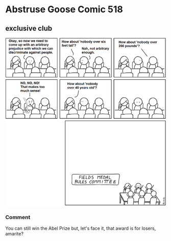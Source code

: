 # Abstruse Goose Comic 518
## exclusive club

![image](comics/some_day_i_will_be_a_bitter_old_man.png)
### Comment
You can still win the Abel Prize but, let's face it, that award is for losers, amarite?
